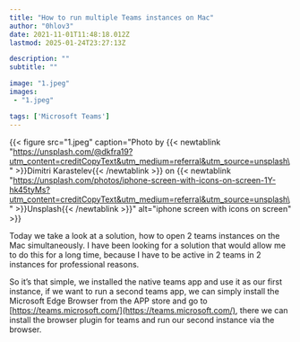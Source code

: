 ```yaml
---
title: "How to run multiple Teams instances on Mac"
author: "0hlov3"
date: 2021-11-01T11:48:18.012Z
lastmod: 2025-01-24T23:27:13Z

description: ""
subtitle: ""

image: "1.jpeg" 
images:
 - "1.jpeg"

tags: ['Microsoft Teams']
---
```

{{< figure src="1.jpeg" caption="Photo by {{< newtablink \"https://unsplash.com/@dkfra19?utm_content=creditCopyText&utm_medium=referral&utm_source=unsplash\" >}}Dimitri Karastelev{{< /newtablink >}} on {{< newtablink \"https://unsplash.com/photos/iphone-screen-with-icons-on-screen-1Y-hk45tyMs?utm_content=creditCopyText&utm_medium=referral&utm_source=unsplash\" >}}Unsplash{{< /newtablink >}}" alt="iphone screen with icons on screen" >}}

Today we take a look at a solution, how to open 2 teams instances on the Mac simultaneously. I have been looking for a solution that would allow me to do this for a long time, because I have to be active in 2 teams in 2 instances for professional reasons.

So it’s that simple, we installed the native teams app and use it as our first instance, if we want to run a second teams app, we can simply install the Microsoft Edge Browser from the APP store and go to [https://teams.microsoft.com/](https://teams.microsoft.com/), there we can install the browser plugin for teams and run our second instance via the browser.

